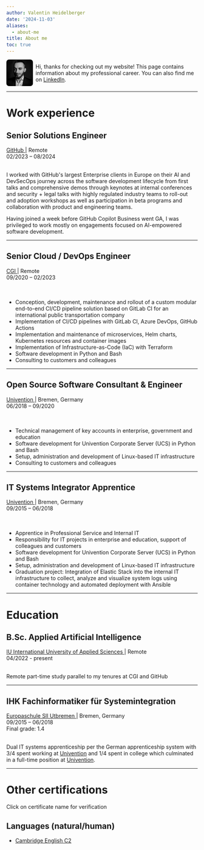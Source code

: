 ```yaml
---
author: Valentin Heidelberger
date: '2024-11-03'
aliases:
  - about-me
title: About me
toc: true
---
```


<!-- Hi, thanks for checking out my website! This page contains information about my professional career. You can also find me on
<a href="https://www.linkedin.com/in/va1entin" target="_blank">
  <i class="fab fa-linkedin fa-lg"></i>
  LinkedIn</a>. -->

<div style="display: flex; align-items: center; margin-top: 0.5em;">
  <img src="/img/me_square.jpg" alt="Your Photo" style="width: 5em; height: 5em; border-radius: 10%; margin-right: 0.5em;">
  <span>Hi, thanks for checking out my website! This page contains information about my professional career. You can also find me on
  <a href="https://www.linkedin.com/in/va1entin" target="_blank">
    <i class="fab fa-linkedin fa-lg"></i>
    LinkedIn</a>.
  </span>
</div>

<hr>

# Work experience

## Senior Solutions Engineer

<div class="cursive">
  <div class="left">
    <a href="https://github.com" target="_blank">
      <i class="fab fa-github fa-xl"></i>
      GitHub
    </a>
    | Remote
  </div>
  <div class="right">
    02/2023 – 08/2024
  </div>
</div>
<br>

I worked with GitHub's largest Enterprise clients in Europe on their AI and DevSecOps journey across the software development lifecycle from first talks and comprehensive demos through keynotes at internal conferences and security + legal talks with highly regulated industry teams to roll-out and adoption workshops as well as participation in beta programs and collaboration with product and engineering teams.

Having joined a week before GitHub Copilot Business went GA, I was privileged to work mostly on engagements focused on AI-empowered software development.

<hr>

## Senior Cloud / DevOps Engineer

<div class="cursive">
  <div class="left">
    <a href="https://cgi.com" target="_blank">
    <i class="fas fa-angle-up fa-xl fa-rotate-by" style="--fa-rotate-angle: 45deg;"></i>
    CGI
    </a>
    | Remote
  </div>
  <div class="right">
    09/2020 – 02/2023
  </div>
</div>
<br>
<br>

* Conception, development, maintenance and rollout of a custom modular end-to-end CI/CD pipeline solution based on GitLab CI for an international public transportation company
* Implementation of CI/CD pipelines with GitLab CI, Azure DevOps, GitHub Actions
* Implementation and maintenance of microservices, Helm charts, Kubernetes resources and container images
* Implementation of Infrastructure-as-Code (IaC) with Terraform
* Software development in Python and Bash
* Consulting to customers and colleagues

<hr>

## Open Source Software Consultant & Engineer

<div class="cursive">
  <div class="left">
    <a href="https://univention.com" target="_blank">
      <i class="fab fa-linux fa-xl"></i>
      Univention
    </a>
    | Bremen, Germany
  </div>
  <div class="right">
    06/2018 – 09/2020
  </div>
</div>
<br>
<br>

* Technical management of key accounts in enterprise, government and education
* Software development for Univention Corporate Server (UCS) in Python and Bash
* Setup, administration and development of Linux-based IT infrastructure
* Consulting to customers and colleagues

<hr>

## IT Systems Integrator Apprentice

<div class="cursive">
  <div class="left">
    <a href="https://univention.com" target="_blank">
      <i class="fab fa-linux fa-xl"></i>
      Univention
    </a>
    | Bremen, Germany
  </div>
  <div class="right">
    09/2015 – 06/2018
  </div>
</div>
<br>
<br>

* Apprentice in Professional Service and Internal IT
* Responsibility for IT projects in enterprise and education, support of colleagues and customers
* Software development for Univention Corporate Server (UCS) in Python and Bash
* Setup, administration and development of Linux-based IT infrastructure
* Graduation project: Integration of Elastic Stack into the internal IT infrastructure to collect,
analyze and visualize system logs using container technology and automated
deployment with Ansible

<hr>

# Education

## B.Sc. Applied Artificial Intelligence
<div class="cursive">
  <div class="left">
    <a href="https://www.iu-university.org" target="_blank">
      <i class="fas fa-building-columns fa-xl"></i>
      IU International University of Applied Sciences
    </a>
    | Remote
  </div>
  <div class="right">
    04/2022 - present
  </div>
</div>
<br>

Remote part-time study parallel to my tenures at CGI and GitHub

<hr>

## IHK Fachinformatiker für Systemintegration
<div class="cursive">
  <div class="left">
    <a href="https://www.szut.de/international/schulzentrum-utbremen-english.html" target="_blank">
      <i class="fas fa-building-columns fa-xl"></i>
      Europaschule SII Utbremen
    </a>
    | Bremen, Germany
  </div>
  <div class="right">
    09/2015 – 06/2018
    <br>
    Final grade: 1.4
  </div>
</div>
<br>

Dual IT systems apprenticeship per the German apprenticeship system with 3/4 spent working at <a href="#it-systems-integrator-apprentice">Univention</a> and 1/4 spent in college which culminated in a full-time position at <a href="#open-source-software-consultant--engineer">Univention</a>.

<hr>

# Other certifications
Click on certificate name for verification

## Languages (natural/human)
* <a href="/img/cambridge_english_certificate.webp" target="_blank">Cambridge English C2</a>
